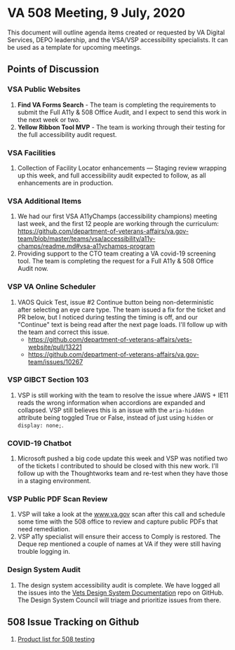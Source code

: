 # VA 508 Meeting, 9 July, 2020

This document will outline agenda items created or requested by VA Digital Services, DEPO leadership, and the VSA/VSP accessibility specialists. It can be used as a template for upcoming meetings.

## Points of Discussion

### VSA Public Websites

1. **Find VA Forms Search** - The team is completing the requirements to submit the Full A11y & 508 Office Audit, and I expect to send this work in the next week or two.
2. **Yellow Ribbon Tool MVP** - The team is working through their testing for the full accessibility audit request.

### VSA Facilities

1. Collection of Facility Locator enhancements — Staging review wrapping up this week, and full accessibility audit expected to follow, as all enhancements are in production.

### VSA Additional Items

1. We had our first VSA A11yChamps (accessibility champions) meeting last week, and the first 12 people are working through the curriculum: https://github.com/department-of-veterans-affairs/va.gov-team/blob/master/teams/vsa/accessibility/a11y-champs/readme.md#vsa-a11ychamps-program
2. Providing support to the CTO team creating a VA covid-19 screening tool. The team is completing the request for a Full A11y & 508 Office Audit now.

### VSP VA Online Scheduler

1. VAOS Quick Test, issue #2 Continue button being non-deterministic after selecting an eye care type. The team issued a fix for the ticket and PR below, but I noticed during testing the timing is off, and our "Continue" text is being read after the next page loads. I'll follow up with the team and correct this issue.
   * https://github.com/department-of-veterans-affairs/vets-website/pull/13221
   * https://github.com/department-of-veterans-affairs/va.gov-team/issues/10267

### VSP GIBCT Section 103

1. VSP is still working with the team to resolve the issue where JAWS + IE11 reads the wrong information when accordions are expanded and collapsed. VSP still believes this is an issue with the `aria-hidden` attribute being toggled True or False, instead of just using `hidden` or `display: none;`.

### COVID-19 Chatbot

1. Microsoft pushed a big code update this week and VSP was notified two of the tickets I contributed to should be closed with this new work. I'll follow up with the Thoughtworks team and re-test when they have those in a staging environment.

### VSP Public PDF Scan Review

1. VSP will take a look at the www.va.gov scan after this call and schedule some time with the 508 office to review and capture public PDFs that need remediation.
2. VSP a11y specialist will ensure their access to Comply is restored. The Deque rep mentioned a couple of names at VA if they were still having trouble logging in.

### Design System Audit

1. The design system accessibility audit is complete. We have logged all the issues into the [Vets Design System Documentation](https://github.com/department-of-veterans-affairs/vets-design-system-documentation/issues) repo on GitHub. The Design System Council will triage and prioritize issues from there.

## 508 Issue Tracking on Github

1. [Product list for 508 testing](https://github.com/department-of-veterans-affairs/va.gov-team/blob/master/platform/accessibility/508-product-review-list.md)

